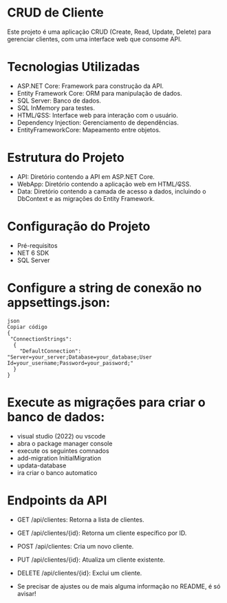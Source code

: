 # CRUD de Cliente

Este projeto é uma aplicação CRUD (Create, Read, Update, Delete) para gerenciar clientes, com uma interface web que consome  API.

# Tecnologias Utilizadas

- ASP.NET Core: Framework para construção da API.
- Entity Framework Core: ORM para manipulação de dados.
- SQL Server: Banco de dados.
- SQL InMemory para testes.
- HTML/₢SS: Interface web para interação com o usuário.
- Dependency Injection: Gerenciamento de dependências.
- EntityFrameworkCore: Mapeamento entre objetos.

# Estrutura do Projeto

- API: Diretório contendo a API em ASP.NET Core.
- WebApp: Diretório contendo a aplicação web em HTML/₢SS.
- Data: Diretório contendo a camada de acesso a dados, incluindo o DbContext e as migrações do Entity Framework.

# Configuração do Projeto
- Pré-requisitos
- NET 6 SDK
- SQL Server


# Configure a string de conexão no appsettings.json:

    json
    Copiar código
    {
     "ConnectionStrings":
      {
        "DefaultConnection": "Server=your_server;Database=your_database;User Id=your_username;Password=your_password;"
      }
    }
# Execute as migrações para criar o banco de dados:

 -  visual studio (2022) ou vscode
 - abra o package manager console
 - execute os seguintes comnados
 - add-migration InitialMigration
 - updata-database
 - ira criar o banco automatico


# Endpoints da API
 -  GET /api/clientes: Retorna a lista de clientes.
 -  GET /api/clientes/{id}: Retorna um cliente específico por ID.
 -   POST /api/clientes: Cria um novo cliente.
 -   PUT /api/clientes/{id}: Atualiza um cliente existente.
 -  DELETE /api/clientes/{id}: Exclui um cliente.


 - Se precisar de ajustes ou de mais alguma informação no README, é só avisar!
